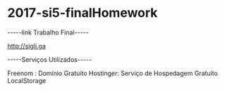 # 2017-si5-finalHomework


-----link Trabalho Final-----

 http://sigli.ga

-----Serviços Utilizados-----

  Freenom :  Domínio Gratuito
  Hostinger: Serviço de Hospedagem Gratuito
  LocalStorage
 